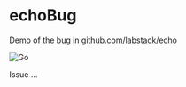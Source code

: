 # echoBug
Demo of the bug in github.com/labstack/echo

![Go](https://github.com/pashaosipyants/echoBug/workflows/Go/badge.svg?branch=master)

Issue ...
